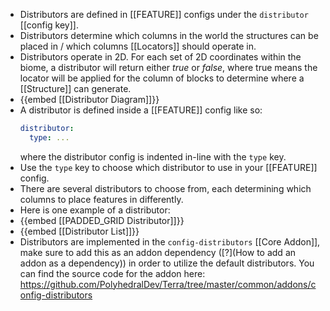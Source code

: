 - Distributors are defined in [[FEATURE]] configs under the `distributor` [[config key]].
- Distributors determine which columns in the world the structures can be placed in / which columns [[Locators]] should operate in.
- Distributors operate in 2D. For each set of 2D coordinates within the biome, a distributor will return either *true* or *false*, where true means the locator will be applied for the column of blocks to determine where a [[Structure]] can generate.
- {{embed [[Distributor Diagram]]}}
- A distributor is defined inside a [[FEATURE]] config like so:
  ```yaml
  distributor:
    type: ...
  ```
  where the distributor config is indented in-line with the `type` key.
- Use the `type` key to choose which distributor to use in your [[FEATURE]] config.
- There are several distributors to choose from, each determining which columns to place features in differently.
- Here is one example of a distributor:
- {{embed [[PADDED_GRID Distributor]]}}
- {{embed [[Distributor List]]}}
- Distributors are implemented in the `config-distributors` [[Core Addon]], make sure to add this as an addon dependency ([?](How to add an addon as a dependency)) in order to utilize the default distributors. You can find the source code for the addon here: https://github.com/PolyhedralDev/Terra/tree/master/common/addons/config-distributors